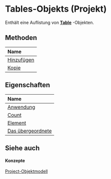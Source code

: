
# Tables-Objekts (Projekt)

Enthält eine Auflistung von  **[Table](f50f5d2d-a733-c5b0-16d8-e4ee98943321.md)** -Objekten.


## Methoden



|**Name**|
|:-----|
|[Hinzufügen](595c0cb8-fd3f-8f5c-3eaf-588f41dc36dc.md)|
|[Kopie](dfc2f25b-e60c-ef25-9e7c-2808ce76a4ba.md)|

## Eigenschaften



|**Name**|
|:-----|
|[Anwendung](721a4b3c-12a0-7b1c-7ddd-ef22a5f80bb3.md)|
|[Count](065fe62c-ae3c-8502-7010-9b76560ee60b.md)|
|[Element](d8900400-a6f0-546f-f03f-273c9ee175eb.md)|
|[Das übergeordnete](a673c887-b328-0759-a259-689f9ccfca87.md)|

## Siehe auch


#### Konzepte


[Project-Objektmodell](900b167b-88ec-ea88-15b7-27bb90c22ac6.md)